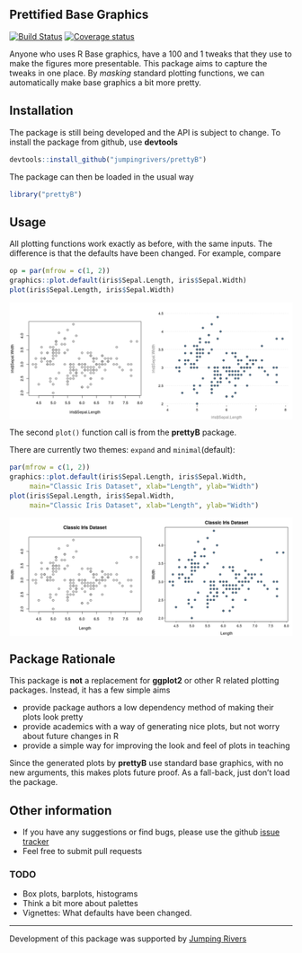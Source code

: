 
<!-- README.md is generated from README.Rmd. Please edit that file -->

## Prettified Base Graphics

[![Build
Status](https://travis-ci.org/jumpingrivers/prettyB.svg?branch=master)](https://travis-ci.org/jumpingrivers/prettyB)
[![Coverage
status](https://codecov.io/gh/jumpingrivers/prettyB/branch/master/graph/badge.svg)](https://codecov.io/github/jumpingrivers/prettyB?branch=master)

Anyone who uses R Base graphics, have a 100 and 1 tweaks that they use
to make the figures more presentable. This package aims to capture the
tweaks in one place. By *masking* standard plotting functions, we can
automatically make base graphics a bit more pretty.

## Installation

The package is still being developed and the API is subject to change.
To install the package from github, use **devtools**

``` r
devtools::install_github("jumpingrivers/prettyB")
```

The package can then be loaded in the usual way

``` r
library("prettyB")
```

## Usage

All plotting functions work exactly as before, with the same inputs. The
difference is that the defaults have been changed. For example, compare

``` r
op = par(mfrow = c(1, 2))
graphics::plot.default(iris$Sepal.Length, iris$Sepal.Width)
plot(iris$Sepal.Length, iris$Sepal.Width)
```

<img src="man/figures/README-plot-minimal-1.png" style="display: block; margin: auto;" />

The second `plot()` function call is from the **prettyB** package.

There are currently two themes: `expand` and `minimal`(default):

``` r
par(mfrow = c(1, 2))
graphics::plot.default(iris$Sepal.Length, iris$Sepal.Width, 
     main="Classic Iris Dataset", xlab="Length", ylab="Width")
plot(iris$Sepal.Length, iris$Sepal.Width, 
     main="Classic Iris Dataset", xlab="Length", ylab="Width")
```

<img src="man/figures/README-plot-expand-1.png" style="display: block; margin: auto;" />

<!-- ## Other plots -->

<!-- The package also prettifies other functions, currently only qqplots. -->

<!--   * qqplots -->

<!--     ```{r, qqplots,echo=-1} -->

<!--     theme_set("minimal") -->

<!--     par(mfrow = c(1, 2)) -->

<!--     x = rnorm(20) -->

<!--     stats:::qqnorm.default(x) -->

<!--     qqnorm(x) -->

<!--     ``` -->

<!-- * Histograms --> <!--   ```{r, echo=-1} -->
<!--   par(mfrow=c(1, 2)) --> <!--   z = rt(100, 2) -->
<!--   graphics::hist.default(z, main="The t-distribution") -->
<!--   hist(z, main="The t-distribution") --> <!--   ``` -->
<!-- * barplots --> <!--   ```{r, echo=-1} -->
<!--   par(mfrow = c(1, 2), cex=0.9) -->
<!--   graphics::barplot.default(VADeaths, main = "Death Rates in Virginia") -->
<!--   barplot(VADeaths, main = "Death Rates in Virginia") -->
<!--   ``` -->

## Package Rationale

This package is **not** a replacement for **ggplot2** or other R related
plotting packages. Instead, it has a few simple aims

  - provide package authors a low dependency method of making their
    plots look pretty
  - provide academics with a way of generating nice plots, but not worry
    about future changes in R
  - provide a simple way for improving the look and feel of plots in
    teaching

Since the generated plots by **prettyB** use standard base graphics,
with no new arguments, this makes plots future proof. As a fall-back,
just don’t load the package.

## Other information

  - If you have any suggestions or find bugs, please use the github
    [issue tracker](https://github.com/jumpingrivers/prettyB/issues)
  - Feel free to submit pull requests

### TODO

  - Box plots, barplots, histograms
  - Think a bit more about palettes
  - Vignettes: What defaults have been changed.

-----

Development of this package was supported by [Jumping
Rivers](https://www.jumpingrivers.com)
